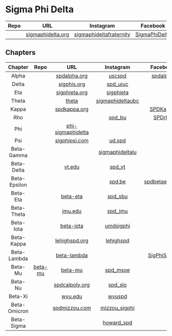 # Sigma Phi Delta

|Repo|URL                         |Instagram                        |Facebook               |Twitter
:---:|:--------------------------:|:-------------------------------:|:---------------------:|:-:
|    |[sigmaphidelta.org][nat-url]|[sigmaphideltafraternity][nat-ig]|[SigmaPhiDelta][nat-fb]|[sigmaphidelta][nat-t]

[nat-url]: https://sigmaphidelta.org/
[nat-ig]: https://www.instagram.com/sigmaphideltafraternity/
[nat-fb]: https://www.facebook.com/SigmaPhiDelta
[nat-t]: https://twitter.com/sigmaphidelta

## Chapters

Chapter      |Repo              |URL                         |Instagram                        |Facebook               |Twitter
:-----------:|:----------------:|:--------------------------:|:-------------------------------:|:---------------------:|:-:
Alpha        |                  |[spdalpha.org][a-url]       |[uscspd][a-ig]                   |[spdalpha][a-fb]       |
Delta        |                  |[sigphis.org][d-url]        |[spd_uiuc][d-ig]                 |                       |
Eta          |                  |[sigphieta.org][e-url]      |[sigphieta][e-ig]                |                       |
Theta        |                  |[theta][t-url]              |[sigmaphideltaubc][t-ig]         |                       |
Kappa        |                  |[spdkappa.org][k-url]       |                                 |[SPDKappa][k-fb]       |
Rho          |                  |                            |[spd_bu][r-ig]                   |[SPDrho][r-fb]         |
Phi          |                  |[phi-sigmaphidelta][phi-url]|                                 |                       |   
Psi          |                  |[sigphipsi.com][psi-url]    |[ud.spd][psi-ig]                 |                       |
Beta-Gamma   |                  |                            |[sigmaphideltalu][bg-ig]         |                       |[sigmaphideltalu][bg-t]
Beta-Delta   |                  |[vt.edu][bd-url]            |[spd_vt][bd-ig]                  |                       |
Beta-Epsilon |                  |                            |[spd.be][bep-ig]                 |[spdbetaepsilon][bep-fb]|
Beta-Eta     |                  |[beta-eta][bet-url]         |[spd_sbu][bet-ig]                |                       |
Beta-Theta   |                  |[jmu.edu][bt-url]           |[spd_jmu][bt-ig]                 |                       |
Beta-Iota    |                  |[beta-iota][bi-url]         |[umdsigphi][bi-ig]               |                       |
Beta-Kappa   |                  |[lehighspd.org][bk-url]     |[lehighspd][bk-ig]               |                       |
Beta-Lambda  |                  |[beta-lambda][bl-url]       |                                 |[SigPhiSDSU][bl-fb]    |
Beta-Mu      |[beta-mu][bm-repo]|[beta-mu][bm-url]           |[spd_msoe][bm-ig]                |                       |
Beta-Nu      |                  |[spdcalpoly.org][bn-url]    |[spd_slo][bn-ig]                 |                       |
Beta-Xi      |                  |[wvu.edu][bx-url]           |[wvuspd][bx-ig]                  |                       |
Beta-Omicron |                  |[spdmizzou.com][bo-url]     |[mizzou_sigphi][bo-ig]           |                       |
Beta-Sigma   |                  |                            |[howard_spd][bs-ig]              |                       |[spdhowardu][bs-t]

[a-url]: http://spdalpha.org/
[a-fb]: https://www.facebook.com/spdalpha/
[a-ig]: https://www.instagram.com/uscspd/

[d-url]: https://sigphis.org/
[d-ig]: https://www.instagram.com/spd_uiuc/

[e-url]: https://www.sigphieta.org/
[e-ig]: https://www.instagram.com/sigphieta/

[t-url]: http://theta.sigmaphidelta.org/
[t-ig]: https://www.instagram.com/sigmaphideltaubc/

[k-url]: http://spdkappa.org/
[k-fb]: https://www.facebook.com/SPDKappa

[r-fb]: https://www.facebook.com/SPDrho/
[r-ig]: https://www.instagram.com/spd_bu/

[phi-url]: https://sites.google.com/view/phi-sigmaphidelta/

[psi-url]: http://www.sigphipsi.com/
[psi-ig]: https://www.instagram.com/ud.spd/

[bg-t]: https://twitter.com/sigmaphideltalu
[bg-ig]: https://www.instagram.com/sigmaphideltalu/

[bd-url]: https://fsl.vt.edu/organizations/chapters/SigmaPhiDelta.html
[bd-ig]: https://www.instagram.com/spd_vt/

[bep-fb]: https://www.facebook.com/spdbetaepsilon/
[bep-ig]: https://www.instagram.com/spd.be/

[bet-url]: http://beta-eta.sigmaphidelta.org/
[bet-ig]: https://www.instagram.com/spd_sbu/

[bt-url]: https://www.jmu.edu/osl/fsl/greek-organizations/sigma-phi-delta.shtml
[bt-ig]: https://www.instagram.com/spd_jmu/

[bi-url]: http://beta-iota.sigmaphidelta.org/
[bi-ig]: https://www.instagram.com/umdsigphi/

[bk-url]: https://lehighspd.org/
[bk-ig]: https://www.instagram.com/lehighspd/

[bl-url]: http://beta-lambda.sigmaphidelta.org/
[bl-fb]: https://www.facebook.com/SigPhiSDSU

[bm-url]: http://beta-mu.sigmaphidelta.org/
[bm-fb]: https://www.facebook.com/SigmaPhiDeltaAtMsoe/
[bm-repo]: https://github.com/SigmaPhiDelta/beta-mu
[bm-ig]: https://www.instagram.com/spd_msoe/

[bn-url]: https://spdcalpoly.org/
[bn-ig]: https://www.instagram.com/spd_slo/

[bx-url]: https://sigmaphideltaeng.orgs.wvu.edu/
[bx-ig]: https://www.instagram.com/wvuspd/

[bo-url]: https://www.spdmizzou.com/
[bo-ig]: https://www.instagram.com/mizzou_sigphi/

[bs-t]: https://twitter.com/spdhowardu
[bs-ig]: https://www.instagram.com/howard_spd/
